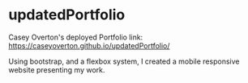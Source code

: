 # updatedPortfolio
Casey Overton's deployed Portfolio link: https://caseyoverton.github.io/updatedPortfolio/

Using bootstrap, and a flexbox system, I created a mobile responsive website presenting my work. 